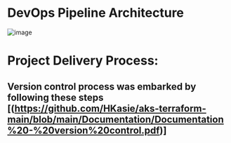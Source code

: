 # DevOps Pipeline Architecture
![image](https://github.com/HKasie/aks-terraform-main/assets/22567426/3d4582bd-fa46-46d8-8557-c916167581be)


# Project Delivery Process:
## Version control process was embarked by following these steps [(https://github.com/HKasie/aks-terraform-main/blob/main/Documentation/Documentation%20-%20version%20control.pdf)]
